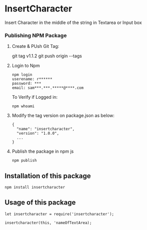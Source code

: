 # InsertCharacter

Insert Character in the middle of the string in Textarea or Input box

### Publishing NPM Package

  1. Create & PUsh Git Tag:
  
        git tag v1.1.2
        git push origin --tags
  
  2. Login to Npm
  
         npm login
         userename: r******
         password: ***
         email: sam***.***.*****@****.com
   
     To Verify if Logged in:
     
         npm whoami 
    
  3. Modify the tag version on package.json as below:
  
         {
           "name": "insertcharacter",
           "version": "1.0.0",
           ...
         }
         
  4. Publish the package in npm js
  
         npm publish 
         
         
## Installation of this package
```npm install insertcharacter```

## Usage of this package

```
let insertcharacter = require('insertcharacter');

insertcharacter(this, 'nameOfTextArea);
